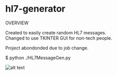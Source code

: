 # hl7-generator
OVERVIEW

Created to easily create random HL7 messages.  
Changed to use TKINTER GUI for non-tech people.

Project abondonded due to job change.

$ python ./HL7MessageGen.py

![alt text](https://github.com/sturgisk/hl7-generator/blob/master/HL7Gen%20Screenshot.PNG)
